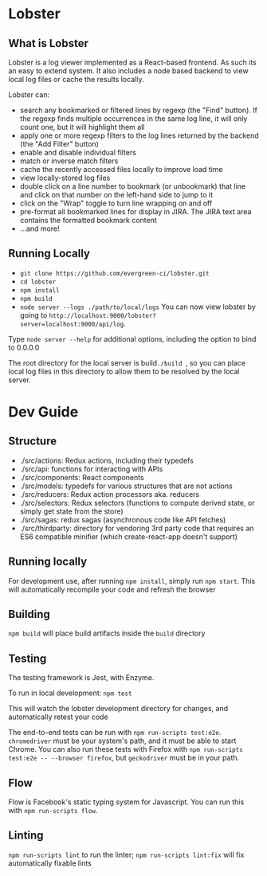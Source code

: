 # Lobster

## What is Lobster
Lobster is a log viewer implemented as a React-based frontend. As such its an easy to extend system.
It also includes a node based backend to view local log files or cache the results locally.

Lobster can:

- search any bookmarked or filtered lines by regexp (the "Find" button). If the regexp finds multiple occurrences in the same log line, it will only count one, but it will 
  highlight them all
- apply one or more regexp filters to the log lines returned by the backend (the "Add Filter" button)
- enable and disable individual filters
- match or inverse match filters
- cache the recently accessed files locally to improve load time
- view locally-stored log files
- double click on a line number to bookmark (or unbookmark) that line and click on that number on the left-hand side to jump to it
- click on the "Wrap" toggle to turn line wrapping on and off
- pre-format all bookmarked lines for display in JIRA. The JIRA text area contains the formatted bookmark content
- ...and more!

## Running Locally
* `git clone https://github.com/evergreen-ci/lobster.git`
* `cd lobster`
* `npm install`
* `npm build`
* `node server --logs ./path/to/local/logs`
You can now view lobster by going to `http://localhost:9000/lobster?server=localhost:9000/api/log`.

Type `node server --help` for additional options, including the option to bind
to 0.0.0.0

The root directory for the local server is build`./build `, so you can place local log files in this directory to allow them to be resolved by the local server.

# Dev Guide
## Structure
* ./src/actions: Redux actions, including their typedefs
* ./src/api: functions for interacting with APIs
* ./src/components: React components
* ./src/models: typedefs for various structures that are not actions
* ./src/reducers: Redux action processors aka. reducers
* ./src/selectors: Redux selectors (functions to compute derived state, or simply
  get state from the store)
* ./src/sagas: redux sagas (asynchronous code like API fetches)
* ./src/thirdparty: directory for vendoring 3rd party code that requires an
  ES6 compatible minifier (which create-react-app doesn't support)

## Running locally
For development use, after running `npm install`, simply run `npm start`. This
will automatically recompile your code and refresh the browser

## Building
`npm build` will place build artifacts inside the `build` directory

## Testing
The testing framework is Jest, with Enzyme.

To run in local development:
`npm test`

This will watch the lobster development directory for changes, and automatically retest your code

The end-to-end tests can be run with `npm run-scripts test:e2e`.
`chromedriver` must be your system's path, and it must be able to start Chrome.
You can also run these tests with Firefox with `npm run-scripts test:e2e -- --browser firefox`,
but `geckodriver` must be in your path.

## Flow

Flow is Facebook's static typing system for Javascript. You can run this
with `npm run-scripts flow`.

## Linting
`npm run-scripts lint` to run the linter; `npm run-scripts lint:fix` will fix automatically fixable lints
